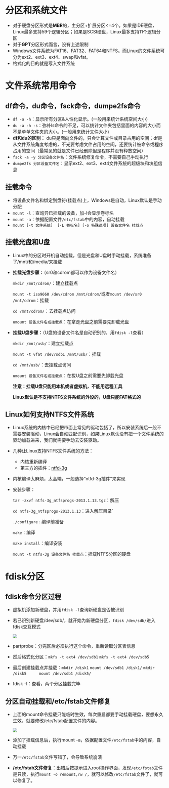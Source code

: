 
# 分区和系统文件

* 对于硬盘分区形式是**MBR**的，主分区+扩展分区<=4个。如果是IDE硬盘，Linux最多支持59个逻辑分区；如果是SCSI硬盘，Linux最多支持11个逻辑分区
* 对于**GPT**分区形式而言，没有上述限制
* Windows文件系统为FAT16、FAT32、FAT64和NTFS。而Linux的文件系统可分为ext2、ext3、ext4、swap和vfat。
* 格式化的目的就是写入文件系统

# 文件系统常用命令

##     df命令，du命令，fsck命令，dumpe2fs命令

* `df -a -h`：显示所有分区&人性化显示。(一般用来统计系统空间大小)
* `du -a -h -s`：弥补ls命令的不足，可以统计文件夹包括里面的内容的大小而不是单单文件夹的大小。(一般用来统计文件大小)
* **df和du的区别：** du只是面向文件的，只会计算文件或目录占用的空间；df是从文件系统角度考虑的，不光要考虑文件占用的空间，还要统计被命令或程序占用的空间（最常见的就是文件已经删除但是程序并没有释放空间）
* `fsck -a -y 分区设备文件名`：文件系统修复命令，不需要自己手动执行
* `dumpe2fs 分区设备文件名`：显示ext2、ext3、ext4文件系统的超级块和块组信息

## 挂载命令

* 将设备文件名和绑定到盘符(挂载点)上，Windows是自动，Linux默认是手动分配
* `mount -l`：查询异已挂载的设备，加-l会显示卷标名
* `mount -a`：依据配置文件`/etc/fstab`中的内容，自动挂载
* `mount [-t 文件系统]  [-L 卷标名] [-o 特殊选项] 设备文件名 挂载点` 

## 挂载光盘和U盘

* Linux中的分区时开机自动挂载，但是光盘和U盘时手动挂载，系统准备了/mnt/和/media/来挂载

* **挂载光盘步骤：**（sr0和cdrom都可以作为设备文件名）

  `mkdir /mnt/cdrom/`：建立挂载点

  `mount -t iso9660 /dev/cdrom /mnt/cdrom/`或者`mount /dev/sr0 /mnt/cdrom`：挂载

  `cd /mnt/cdrom/`：去挂载点访问

  `umount 设备文件名或挂载点`：在拿走光盘之前需要先卸载光盘

* **挂载U盘步骤：**（U盘的设备文件名是自动识别的，用`fdisk -l`查看）

  `mkdir /mnt/usb/`：建立挂载点

  `mount -t vfat /dev/sdb1 /mnt/usb/`：挂载

  `cd /mnt/usb/`：去挂载点访问

  `umount 设备文件名或挂载点`：在拔U盘之前需要先卸载光盘

  **注意：挂载U盘只能用本机或者虚拟机，不能用远程工具**

  ​			**Linux默认是不支持NTFS文件系统的外设的，U盘只能FAT格式的**

## Linux如何支持NTFS文件系统

* Linux系统的内核中已经把市面上常见的驱动包括了，所以安装系统后一般不需要安装驱动，Linux会自动匹配识别，如果Linux默认没有把一个文件系统的驱动加载进来，我们就需要手动去安装驱动。

* 几种让Linux支持NTFS文件系统的方法：

  * 内核重新编译
  * 第三方的插件：[ntfd-3g](http://www.tuxera.com/community/ntfs-3g-download/)

* 内核编译太麻烦，太高端，一般选择“ntfd-3g插件”来实现

* 安装步骤：

  `tar -zxvf ntfs-3g_ntfsprogs-2013.1.13.tgz`：解压

  `cd ntfs-3g_ntfsprogs-2013.1.13`：进入解压目录`

  `./configure：`编译前准备

  `make`：编译

  `make install`：编译安装

  `mount -t ntfs-3g 设备文件名 挂载点`：挂载NTFS分区的硬盘

# fdisk分区

##     fdisk命令分区过程

* 虚拟机添加新硬盘，并用`fdisk -l`查询新硬盘是否被识别

* 若已识别新硬盘/dev/sdb/，就开始为新硬盘分区，`fdisk /dev/sdb/`进入fdisk交互模式

  <img src="https://jack-blog-img.obs.cn-north-4.myhuaweicloud.com/github-page/img20220521224418.png" style="zoom: 80%;" />

* partprobe：分完区后必须执行这个命令，重新读取分区表信息

* 然后格式化分区：`mkfs -t ext4 /dev/sdb1`   `mkfs -t ext4 /dev/sdb5 `

* 最后创建挂载点并挂载：`mkdir /disk1`     `mount /dev/sdb1 /disk1/`   `mkdir /disk5     ` `mount /dev/sdb1 /disk5/`   

* fdisk -l：查看，两个分区挂载完毕

##     分区自动挂载和/etc/fstab文件修复

* 上面的mount命令挂载只能临时生效，每次重启都要手动挂载硬盘，要想永久生效，就要修改/etc/fstab配置文件的内容。

  <img src="https://jack-blog-img.obs.cn-north-4.myhuaweicloud.com/github-page/img20220521224424.png" style="zoom:80%;" />

* 添加了挂载信息后，执行mount -a，依据配置文件`/etc/fstab`中的内容，自动挂载

* 万一`/etc/fstab`文件写错了，会导致系统崩溃

* **/etc/fstab文件修复**：出错后按提示进入root操作界面，发现`/etc/fstab`文件是只读，执行`mount -o remount,rw /`，就可以修改`/etc/fstab`文件了，就可以修复了。



